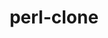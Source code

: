 ---
title: "perl-clone"
layout: cache
categories: [package, develop-2024-10-27]
meta: {"versions": ["0.46"], "compilers": ["gcc@=11.4.0"], "oss": ["ubuntu22.04"], "platforms": ["linux"], "targets": ["x86_64_v3"], "stacks": ["e4s", "root"], "num_specs": 1, "num_specs_by_stack": {"root": 1, "e4s": 1}}
spec_details: [{"hash": "p7n3cxqs7nstztykuc54hmxky2whpstd", "compiler": "gcc@=11.4.0", "versions": ["0.46"], "os": "ubuntu22.04", "platform": "linux", "target": "x86_64_v3", "variants": ["build_system=perl"], "stacks": ["root", "e4s"], "size": "-", "tarball": "https://binaries.spack.io/develop-2024-10-27/build_cache/linux-ubuntu22.04-x86_64_v3/gcc-11.4.0/perl-clone-0.46/linux-ubuntu22.04-x86_64_v3-gcc-11.4.0-perl-clone-0.46-p7n3cxqs7nstztykuc54hmxky2whpstd.spack"}]
---